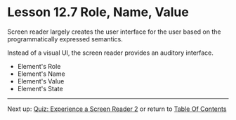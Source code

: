 # Lesson 12.7 Role, Name, Value

Screen reader largely creates the user interface for the user based on the programmatically expressed semantics.

Instead of a visual UI, the screen reader provides an auditory interface.

- Element's Role
- Element's Name
- Element's Value
- Element's State

- - -
Next up: [Quiz: Experience a Screen Reader 2](ND024_Part2_Lesson12_08.md) or return to [Table Of Contents](./ND024_TableOfContents.md)
